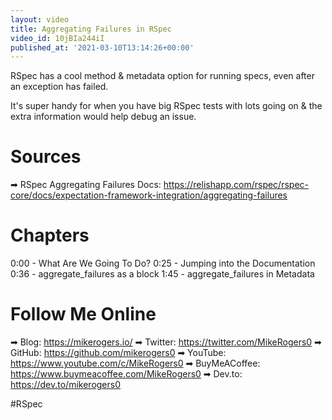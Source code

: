 ```yaml
---
layout: video
title: Aggregating Failures in RSpec
video_id: 10jBIa244iI
published_at: '2021-03-10T13:14:26+00:00'
---
```

RSpec has a cool method & metadata option for running specs, even after an exception has failed.

It's super handy for when you have big RSpec tests with lots going on & the extra information would help debug an issue.

# Sources

➡ RSpec Aggregating Failures Docs: https://relishapp.com/rspec/rspec-core/docs/expectation-framework-integration/aggregating-failures

# Chapters

0:00 - What Are We Going To Do?
0:25 - Jumping into the Documentation
0:36 - aggregate_failures as a block
1:45 - aggregate_failures in Metadata

# Follow Me Online

➡ Blog: https://mikerogers.io/
➡ Twitter: https://twitter.com/MikeRogers0
➡ GitHub: https://github.com/mikerogers0
➡ YouTube: https://www.youtube.com/c/MikeRogers0
➡ BuyMeACoffee: https://www.buymeacoffee.com/MikeRogers0
➡ Dev.to: https://dev.to/mikerogers0

#RSpec